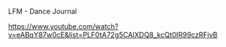 





LFM - Dance Journal




https://www.youtube.com/watch?v=eABqY87w0cE&list=PLF0tA72g5CAlXDQ8_kcQt0IR99czRFjvB